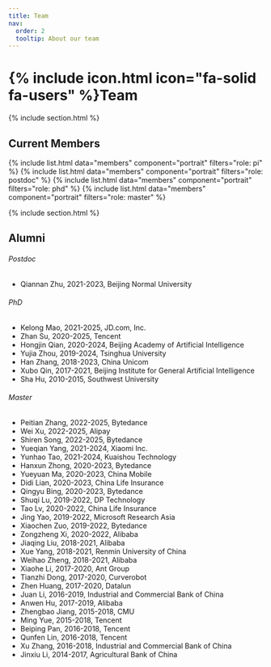 ```yaml
---
title: Team
nav:
  order: 2
  tooltip: About our team
---
```


# {% include icon.html icon="fa-solid fa-users" %}Team

{% include section.html %}

## Current Members
{% include list.html data="members" component="portrait" filters="role: pi" %}
{% include list.html data="members" component="portrait" filters="role: postdoc" %}
{% include list.html data="members" component="portrait" filters="role: phd" %}
{% include list.html data="members" component="portrait" filters="role: master" %}

{% include section.html %}


## Alumni
###### Postdoc
- Qiannan Zhu, 2021-2023, Beijing Normal University

###### PhD
- Kelong Mao, 2021-2025, JD.com, Inc.
- Zhan Su, 2020-2025, Tencent
- Hongjin Qian, 2020-2024, Beijing Academy of Artificial Intelligence
- Yujia Zhou, 2019-2024, Tsinghua University
- Han Zhang, 2018-2023, China Unicom
- Xubo Qin, 2017-2021, Beijing Institute for General Artificial Intelligence
- Sha Hu, 2010-2015, Southwest University

###### Master
- Peitian Zhang, 2022-2025, Bytedance
- Wei Xu, 2022-2025, Alipay
- Shiren Song, 2022-2025, Bytedance
- Yueqian Yang, 2021-2024, Xiaomi Inc.
- Yunhao Tao, 2021-2024, Kuaishou Technology
- Hanxun Zhong, 2020-2023, Bytedance
- Yueyuan Ma, 2020-2023, China Mobile
- Didi Lian, 2020-2023, China Life Insurance
- Qingyu Bing, 2020-2023, Bytedance
- Shuqi Lu, 2019-2022, DP Technology
- Tao Lv, 2020-2022, China Life Insurance
- Jing Yao, 2019-2022, Microsoft Research Asia
- Xiaochen Zuo, 2019-2022, Bytedance
- Zongzheng Xi, 2020-2022, Alibaba
- Jiaqing Liu, 2018-2021, Alibaba
- Xue Yang, 2018-2021, Renmin University of China
- Weihao Zheng, 2018-2021, Alibaba
- Xiaohe Li, 2017-2020, Ant Group
- Tianzhi Dong, 2017-2020, Curverobot
- Zhen Huang, 2017-2020, Datalun
- Juan Li, 2016-2019, Industrial and Commercial Bank of China
- Anwen Hu, 2017-2019, Alibaba
- Zhengbao Jiang, 2015-2018, CMU
- Ming Yue, 2015-2018, Tencent
- Beiping Pan, 2016-2018, Tencent
- Qunfen Lin, 2016-2018, Tencent
- Xu Zhang, 2016-2018, Industrial and Commercial Bank of China
- Jinxiu Li, 2014-2017, Agricultural Bank of China
